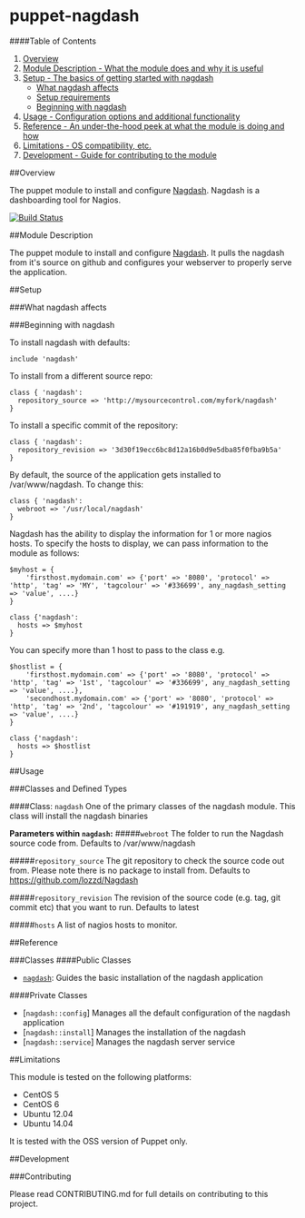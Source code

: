 # puppet-nagdash

####Table of Contents

1. [Overview](#overview)
2. [Module Description - What the module does and why it is useful](#module-description)
3. [Setup - The basics of getting started with nagdash](#setup)
    * [What nagdash affects](#what-nagdash-affects)
    * [Setup requirements](#setup-requirements)
    * [Beginning with nagdash](#beginning-with-nagdash)
4. [Usage - Configuration options and additional functionality](#usage)
5. [Reference - An under-the-hood peek at what the module is doing and how](#reference)
5. [Limitations - OS compatibility, etc.](#limitations)
6. [Development - Guide for contributing to the module](#development)


##Overview

The puppet module to install and configure [Nagdash](https://github.com/lozzd/Nagdash). Nagdash is a dashboarding tool for Nagios.

[![Build Status](https://travis-ci.org/opentable/puppet-nagdash.png?branch=master)](https://travis-ci.org/opentable/puppet-nagdash)

##Module Description

The puppet module to install and configure [Nagdash](https://github.com/lozzd/Nagdash). It pulls the nagdash from it's source on
github and configures your webserver to properly serve the application.

##Setup

###What nagdash affects

###Beginning with nagdash

To install nagdash with defaults:

```puppet
include 'nagdash'
```

To install from a different source repo:

```puppet
class { 'nagdash':
  repository_source => 'http://mysourcecontrol.com/myfork/nagdash'
}
```

To install a specific commit of the repository:

```puppet
class { 'nagdash':
  repository_revision => '3d30f19ecc6bc8d12a16b0d9e5dba85f0fba9b5a'
}
```

By default, the source of the application gets installed to /var/www/nagdash. To change this:

```puppet
class { 'nagdash':
  webroot => '/usr/local/nagdash'
}
```

Nagdash has the ability to display the information for 1 or more nagios hosts. To specify the hosts to display, we can pass information to the module as follows:

```puppet
$myhost = {
    'firsthost.mydomain.com' => {'port' => '8080', 'protocol' => 'http', 'tag' => 'MY', 'tagcolour' => '#336699', any_nagdash_setting => 'value', ....}
}

class {'nagdash':
  hosts => $myhost
}

```


You can specify more than 1 host to pass to the class e.g.

```puppet
$hostlist = {
    'firsthost.mydomain.com' => {'port' => '8080', 'protocol' => 'http', 'tag' => '1st', 'tagcolour' => '#336699', any_nagdash_setting => 'value', ....},
    'secondhost.mydomain.com' => {'port' => '8080', 'protocol' => 'http', 'tag' => '2nd', 'tagcolour' => '#191919', any_nagdash_setting => 'value', ....}
}

class {'nagdash':
  hosts => $hostlist
}

```

##Usage

###Classes and Defined Types

####Class: `nagdash`
One of the primary classes of the nagdash module. This class will install the nagdash binaries

**Parameters within `nagdash`:**
#####`webroot`
The folder to run the Nagdash source code from. Defaults to /var/www/nagdash

#####`repository_source`
The git repository to check the source code out from. Please note there is no package to install from. Defaults to https://github.com/lozzd/Nagdash

#####`repository_revision`
The revision of the source code (e.g. tag, git commit etc) that you want to run. Defaults to latest

#####`hosts`
A list of nagios hosts to monitor.


##Reference

###Classes
####Public Classes
* [`nagdash`](#class-nagdash-broker): Guides the basic installation of the nagdash application

####Private Classes
* [`nagdash::config`]  Manages all the default configuration of the nagdash application
* [`nagdash::install`] Manages the installation of the nagdash
* [`nagdash::service`] Manages the nagdash server service

##Limitations

This module is tested on the following platforms:

* CentOS 5
* CentOS 6
* Ubuntu 12.04
* Ubuntu 14.04

It is tested with the OSS version of Puppet only.

##Development

###Contributing

Please read CONTRIBUTING.md for full details on contributing to this project.
